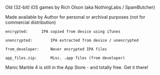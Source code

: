 Old (32-bit) iOS games by Rich Olson (aka NothingLabs / SpamButcher)

Made available by Author for personal or archival purposes (not for 
commercial distribution)

	encrypted: 		IPA copied from device using iTunes

	unencrypted: 		IPA extracted from device / unencrypted

	from_developer:		Never encrypted IPA files

	app_files.zip:		Misc. .app files (from developer)


Manic Marble 4 is still in the App Store - and totally free.  Get it 
there!

